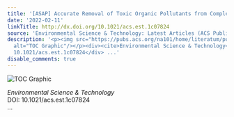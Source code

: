 ```yaml
---
title: '[ASAP] Accurate Removal of Toxic Organic Pollutants from Complex Water Matrices'
date: '2022-02-11'
linkTitle: http://dx.doi.org/10.1021/acs.est.1c07824
source: 'Environmental Science & Technology: Latest Articles (ACS Publications)'
description: '<p><img src="https://pubs.acs.org/na101/home/literatum/publisher/achs/journals/content/esthag/0/esthag.ahead-of-print/acs.est.1c07824/20220211/images/medium/es1c07824_0004.gif"
  alt="TOC Graphic"/></p><div><cite>Environmental Science & Technology</cite></div><div>DOI:
  10.1021/acs.est.1c07824</div> ...'
disable_comments: true
---
```

<p><img src="https://pubs.acs.org/na101/home/literatum/publisher/achs/journals/content/esthag/0/esthag.ahead-of-print/acs.est.1c07824/20220211/images/medium/es1c07824_0004.gif" alt="TOC Graphic"/></p><div><cite>Environmental Science & Technology</cite></div><div>DOI: 10.1021/acs.est.1c07824</div> ...